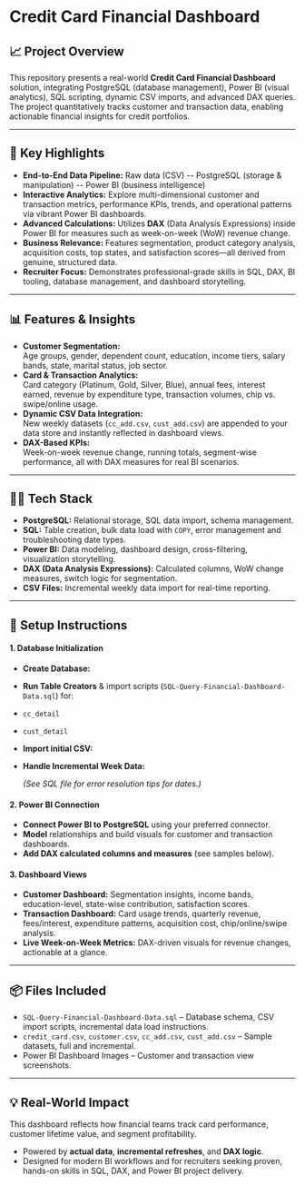 # Credit Card Financial Dashboard

## 📈 Project Overview
This repository presents a real-world **Credit Card Financial Dashboard** solution, integrating PostgreSQL (database management), Power BI (visual analytics), SQL scripting, dynamic CSV imports, and advanced DAX queries. The project quantitatively tracks customer and transaction data, enabling actionable financial insights for credit portfolios.

---

## 🎯 Key Highlights
- **End-to-End Data Pipeline:** Raw data (CSV) -- PostgreSQL (storage & manipulation) -- Power BI (business intelligence)
- **Interactive Analytics:** Explore multi-dimensional customer and transaction metrics, performance KPIs, trends, and operational patterns via vibrant Power BI dashboards.
- **Advanced Calculations:** Utilizes **DAX** (Data Analysis Expressions) inside Power BI for measures such as week-on-week (WoW) revenue change.
- **Business Relevance:** Features segmentation, product category analysis, acquisition costs, top states, and satisfaction scores—all derived from genuine, structured data.
- **Recruiter Focus:** Demonstrates professional-grade skills in SQL, DAX, BI tooling, database management, and dashboard storytelling.

---

## 📊 Features & Insights
- **Customer Segmentation:**  
  Age groups, gender, dependent count, education, income tiers, salary bands, state, marital status, job sector.
- **Card & Transaction Analytics:**  
  Card category (Platinum, Gold, Silver, Blue), annual fees, interest earned, revenue by expenditure type, transaction volumes, chip vs. swipe/online usage.
- **Dynamic CSV Data Integration:**  
  New weekly datasets (`cc_add.csv`, `cust_add.csv`) are appended to your data store and instantly reflected in dashboard views.
- **DAX-Based KPIs:**  
  Week-on-week revenue change, running totals, segment-wise performance, all with DAX measures for real BI scenarios.

---

## 🧑‍💻 Tech Stack
- **PostgreSQL:** Relational storage, SQL data import, schema management.
- **SQL:** Table creation, bulk data load with `COPY`, error management and troubleshooting date types.
- **Power BI:** Data modeling, dashboard design, cross-filtering, visualization storytelling.
- **DAX (Data Analysis Expressions):** Calculated columns, WoW change measures, switch logic for segmentation.
- **CSV Files:** Incremental weekly data import for real-time reporting.

---

## 🚀 Setup Instructions

#### 1. Database Initialization
- **Create Database:**
- **Run Table Creators** & import scripts (`SQL-Query-Financial-Dashboard-Data.sql`) for:
- `cc_detail`
- `cust_detail`
- **Import initial CSV:**
- **Handle Incremental Week Data:**

  *(See SQL file for error resolution tips for dates.)*

#### 2. Power BI Connection
- **Connect Power BI to PostgreSQL** using your preferred connector.
- **Model** relationships and build visuals for customer and transaction dashboards.
- **Add DAX calculated columns and measures** (see samples below).


#### 3. Dashboard Views
- **Customer Dashboard:** Segmentation insights, income bands, education-level, state-wise contribution, satisfaction scores.
- **Transaction Dashboard:** Card usage trends, quarterly revenue, fees/interest, expenditure patterns, acquisition cost, chip/online/swipe analysis.
- **Live Week-on-Week Metrics:** DAX-driven visuals for revenue changes, actionable at a glance.

---

## 📦 Files Included
- `SQL-Query-Financial-Dashboard-Data.sql` – Database schema, CSV import scripts, incremental data load instructions.
- `credit_card.csv`, `customer.csv`, `cc_add.csv`, `cust_add.csv` – Sample datasets, full and incremental.
- Power BI Dashboard Images – Customer and transaction view screenshots.

---

## 💡 Real-World Impact
This dashboard reflects how financial teams track card performance, customer lifetime value, and segment profitability.  
- Powered by **actual data**, **incremental refreshes**, and **DAX logic**.
- Designed for modern BI workflows and for recruiters seeking proven, hands-on skills in SQL, DAX, and Power BI project delivery.
